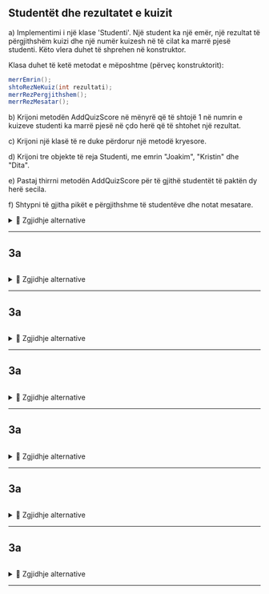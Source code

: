 ## Studentët dhe rezultatet e kuizit

a) Implementimi i një klase 'Studenti'. Një student ka një emër, një rezultat të përgjithshëm kuizi dhe një numër kuizesh në të cilat ka marrë pjesë studenti. Këto vlera duhet të shprehen në konstruktor.

Klasa duhet të ketë metodat e mëposhtme (përveç konstruktorit):

```java
merrEmrin();
shtoRezNeKuiz(int rezultati);
merrRezPergjithshem();
merrRezMesatar();
```
b) Krijoni metodën AddQuizScore në mënyrë që të shtojë 1 në numrin e kuizeve studenti ka marrë pjesë në çdo herë që të shtohet një rezultat.

c) Krijoni një klasë të re duke përdorur një metodë kryesore.

d) Krijoni tre objekte të reja Studenti, me emrin "Joakim", "Kristin" dhe "Dita".

e) Pastaj thirrni metodën AddQuizScore për të gjithë studentët të paktën dy herë secila.

f) Shtypni të gjitha pikët e përgjithshme të studentëve dhe notat mesatare.

<details><summary>💾 Zgjidhje alternative </summary>
<p>
    
```java
a-b)
class Student{
  private String emri;
  private int rezulltatiIKuizit;
  private int nrIKuizeve;

  public Student(String emri, int rezIKuizit, int nrIKuizeve){
    this.emri = emri;
    this.rezIKuizit = rezIKuizit;
    this.nrIKuizeve = nrIKuizeve;
  }

  public String merrEmrin(){
    return navn;
  }

  public void shtoRezNeKuiz(int rezultati){
    rezulltatiIKuizit += rezultati;
    nrIKuizeve++;
  }

  public int merrRezPergjithshem(){
    return rezulltatiIKuizit;
  }

  public int merrRezMesatar(){
    return rezulltatiIKuizit/nrIKuizeve;
  }
}

c-f)
class RezulltatiIKuizit{
  public static void main(String[] args) {
    Student ajan = new Student("Ajan", 234, 79);
    Student ajana = new Student("Ajana", 34, 1);
    Student ti = new Student("Ti", 46325, 358);

    for(int i = 0; i < 3; i++){
      ajan.shtoRezNeKuiz((i + 1) * 2);
      ajana.shtoRezNeKuiz((i + 1) * 3);
      ti.shtoRezNeKuiz(i + 1);
    }

    shfaqStudent(ajan);
    shfaqStudent(ajana);
    shfaqStudent(ti);
  }

  // krijon një metodë për shfaqje(shtypje) për të lëshuar të njëjtin kod
  // disa herë
  public static void shfaqStudent(Student student){
    System.out.println("--------------");
    System.out.println(student.merrEmrin());
    System.out.println("Rezultati i Përgjithshëm: " + student.merrRezPergjithshem());
    System.out.println("Rezultati mesatar: "  + student.hentGjennomsnitteligScore());
  }
}

```

</p>
</details>

***

## 3a

```java

```
<details><summary>💾 Zgjidhje alternative </summary>
<p>
    
```java

```

</p>
</details>

***

## 3a

```java

```
<details><summary>💾 Zgjidhje alternative </summary>
<p>
    
```java

```

</p>
</details>

***

## 3a

```java

```
<details><summary>💾 Zgjidhje alternative </summary>
<p>
    
```java

```

</p>
</details>

***

## 3a

```java

```
<details><summary>💾 Zgjidhje alternative </summary>
<p>
    
```java

```

</p>
</details>

***

## 3a

```java

```
<details><summary>💾 Zgjidhje alternative </summary>
<p>
    
```java

```

</p>
</details>

***

## 3a

```java

```
<details><summary>💾 Zgjidhje alternative </summary>
<p>
    
```java

```

</p>
</details>

***
